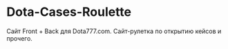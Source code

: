 # Dota-Cases-Roulette
Сайт Front + Back для Dota777.com. Сайт-рулетка по открытию кейсов и прочего.
